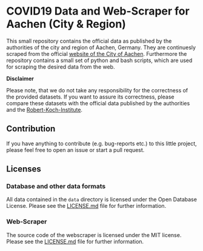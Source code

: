 # COVID19 Data and Web-Scraper for Aachen (City & Region)
This small repository contains the official data as published by the authorities of the city and region of Aachen, Germany. They are continuesly scraped from the official [website of the City of Aachen](https://www.aachen.de/DE/stadt_buerger/notfall_informationen/corona/aktuelles/index.html). Furthermore the repository contains a small set of python and bash scripts, which are used for scraping the desired data from the web.

**Disclaimer**

Please note, that we do not take any responsibility for the correctness of the provided datasets. If you want to assure its correctness, please compare these datasets with the official data published by the authorities and the [Robert-Koch-Institute](https://www.rki.de/DE/Content/InfAZ/N/Neuartiges_Coronavirus/Daten/Fallzahlen_Kum_Tab.html).

## Contribution
If you have anything to contribute (e.g. bug-reports etc.) to this little project, please feel free to open an issue or start a pull request.

## Licenses
### Database and other data formats
All data contained in the ```data``` directory is licensed under the Open Database License. Please see the [LICENSE.md](data/LICENSE.md) file for further information.

### Web-Scraper
The source code of the webscraper is licensed under the MIT license. Please see the [LICENSE.md](scripts/LICENSE.md) file for further information.